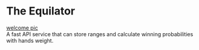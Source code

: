 # The Equilator
[welcome pic](https://github.com/vik-backend/equilator-api/blob/readme-edition/static/shouldIwin.jpg?raw=true)  
A fast API service that can store ranges and calculate winning probabilities with hands weight.

